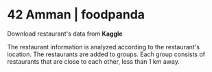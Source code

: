 # 42 Amman | foodpanda

Download restaurant's data from **Kaggle**

The restaurant information is analyzed according to the restaurant's location. 
The restaurants are added to groups. 
Each group consists of restaurants that are close to each other, 
less than 1 km away.

